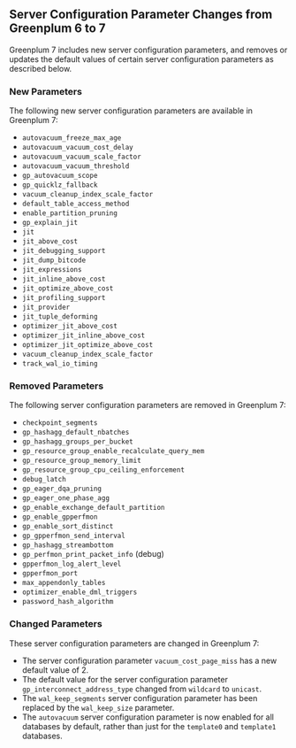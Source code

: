 ## <a id="guc_changes"></a>Server Configuration Parameter Changes from Greenplum 6 to 7

Greenplum 7 includes new server configuration parameters, and removes or updates the default values of certain server configuration parameters as described below.

### <a id="new"></a>New Parameters

The following new server configuration parameters are available in Greenplum 7:

- `autovacuum_freeze_max_age`
- `autovacuum_vacuum_cost_delay`
- `autovacuum_vacuum_scale_factor` 
- `autovacuum_vacuum_threshold`
- `gp_autovacuum_scope`
- `gp_quicklz_fallback`
- `vacuum_cleanup_index_scale_factor`
- `default_table_access_method`
- `enable_partition_pruning`
- `gp_explain_jit`
- `jit`
- `jit_above_cost`
- `jit_debugging_support`
- `jit_dump_bitcode`
- `jit_expressions`
- `jit_inline_above_cost`
- `jit_optimize_above_cost`
- `jit_profiling_support`
- `jit_provider`
- `jit_tuple_deforming`
- `optimizer_jit_above_cost`
- `optimizer_jit_inline_above_cost`
- `optimizer_jit_optimize_above_cost`
- `vacuum_cleanup_index_scale_factor`
- `track_wal_io_timing`


### <a id="removed"></a>Removed Parameters

The following server configuration parameters are removed in Greenplum 7:

- `checkpoint_segments`
- `gp_hashagg_default_nbatches`
- `gp_hashagg_groups_per_bucket`
- `gp_resource_group_enable_recalculate_query_mem`
- `gp_resource_group_memory_limit`
- `gp_resource_group_cpu_ceiling_enforcement`
- `debug_latch`
- `gp_eager_dqa_pruning`
- `gp_eager_one_phase_agg`
- `gp_enable_exchange_default_partition`
- `gp_enable_gpperfmon`
- `gp_enable_sort_distinct`
- `gp_gpperfmon_send_interval`
- `gp_hashagg_streambottom`
- `gp_perfmon_print_packet_info` (debug)
- `gpperfmon_log_alert_level`
- `gpperfmon_port`
- `max_appendonly_tables`
- `optimizer_enable_dml_triggers`
- `password_hash_algorithm`

### <a id="changed"></a>Changed Parameters

These server configuration parameters are changed in Greenplum 7:

- The server configuration parameter `vacuum_cost_page_miss` has a new default value of 2.
- The default value for the server configuration parameter `gp_interconnect_address_type` changed from `wildcard` to `unicast`.
- The `wal_keep_segments` server configuration parameter has been replaced by the `wal_keep_size` parameter.
- The `autovacuum` server configuration parameter is now enabled for all databases by default, rather than just for the `template0` and `template1` databases.
